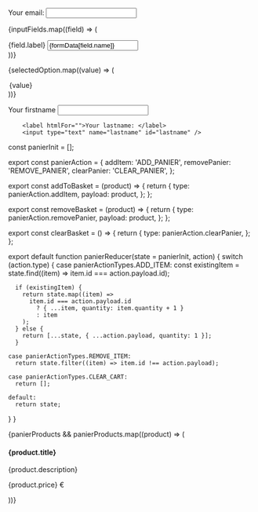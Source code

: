 <label htmlFor="">Your email: </label>
<input type="mail" name="mail" id="mail" />

{inputFields.map((field) => (

<div key={field.name}>
<label htmlFor={field.name}>{field.label}</label>
<input
              type={field.type}
              name={field.name}
              id={field.name}
              value={formData[field.name]}
              onChange={handleChanges}
            />
</div>
))}

{selectedOption.map((value) => (

<option value={value} key={value}>
{value}
</option>
))}

<label htmlFor="">Your firstname</label>
<input type="text" name="firstname" id="firstname" />

        <label htmlFor="">Your lastname: </label>
        <input type="text" name="lastname" id="lastname" />

const panierInit = [];

export const panierAction = {
addItem: 'ADD_PANIER',
removePanier: 'REMOVE_PANIER',
clearPanier: 'CLEAR_PANIER',
};

export const addToBasket = (product) => {
return {
type: panierAction.addItem,
payload: product,
};
};

export const removeBasket = (product) => {
return {
type: panierAction.removePanier,
payload: product,
};
};

export const clearBasket = () => {
return {
type: panierAction.clearPanier,
};
};

export default function panierReducer(state = panierInit, action) {
switch (action.type) {
case panierActionTypes.ADD_ITEM:
const existingItem = state.find((item) => item.id === action.payload.id);

      if (existingItem) {
        return state.map((item) =>
          item.id === action.payload.id
            ? { ...item, quantity: item.quantity + 1 }
            : item
        );
      } else {
        return [...state, { ...action.payload, quantity: 1 }];
      }

    case panierActionTypes.REMOVE_ITEM:
      return state.filter((item) => item.id !== action.payload);

    case panierActionTypes.CLEAR_CART:
      return [];

    default:
      return state;

}
}

{panierProducts && panierProducts.map((product) => (
<div key={product.id}>
<h4>{product.title}</h4>
<p>{product.description}</p>
<p>{product.price} €</p>
</div>
))}
